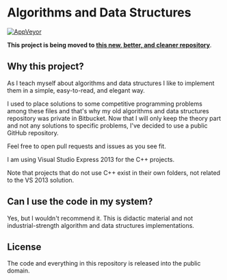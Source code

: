 # Algorithms and Data Structures

[![AppVeyor](https://ci.appveyor.com/api/projects/status/j4aekbbh73whjrdl?svg=true)](https://ci.appveyor.com/project/mafagafogigante/algorithms-and-data-structures)

**This project is being moved to [this new, better, and cleaner repository](https://github.com/mafagafogigante/algorithms)**.

## Why this project?

As I teach myself about algorithms and data structures I like to
implement them in a simple, easy-to-read, and elegant way.

I used to place solutions to some competitive programming problems
among these files and that's why my old algorithms and data structures
repository was private in Bitbucket.  Now that I will only keep the
theory part and not any solutions to specific problems, I've decided
to use a public GitHub repository.

Feel free to open pull requests and issues as you see fit.

I am using Visual Studio Express 2013 for the C++ projects.

Note that projects that do not use C++ exist in their own folders, not
related to the VS 2013 solution.

## Can I use the code in my system?

Yes, but I wouldn't recommend it. This is didactic material and not
industrial-strength algorithm and data structures implementations.

## License

The code and everything in this repository is released into the public
domain.
